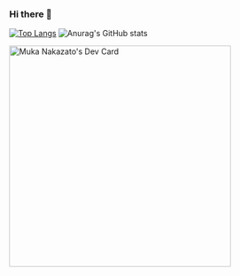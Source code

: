 ### Hi there 👋

[![Top Langs](https://github-readme-stats.vercel.app/api/top-langs/?username=NakZMichael&theme=radical)](https://github.com/anuraghazra/github-readme-stats)
![Anurag's GitHub stats](https://github-readme-stats.vercel.app/api?username=NakZMichael&theme=radical)

<a href="https://app.daily.dev/NakZ"><img src="https://api.daily.dev/devcards/0d39c0758a4f4d6c97e58d189bb8179b.png?r=0vt" width="400" alt="Muka Nakazato's Dev Card"/></a>
